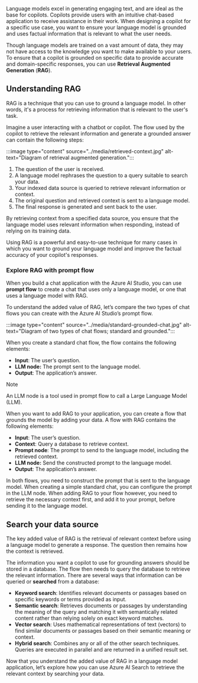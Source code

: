 Language models excel in generating engaging text, and are ideal as the base for copilots. Copilots provide users with an intuitive chat-based application to receive assistance in their work. When designing a copilot for a specific use case, you want to ensure your language model is grounded and uses factual information that is relevant to what the user needs.

Though language models are trained on a vast amount of data, they may not have access to the knowledge you want to make available to your users. To ensure that a copilot is grounded on specific data to provide accurate and domain-specific responses, you can use **Retrieval Augmented Generation** (**RAG**).

## Understanding RAG

RAG is a technique that you can use to ground a language model. In other words, it's a process for retrieving information that is relevant to the user's task.

Imagine a user interacting with a chatbot or copilot. The flow used by the copilot to retrieve the relevant information and generate a grounded answer can contain the following steps:

:::image type="content" source="../media/retrieved-context.jpg" alt-text="Diagram of retrieval augmented generation.":::

1. The question of the user is received.
1. A language model rephrases the question to a query suitable to search your data.
1. Your indexed data source is queried to retrieve relevant information or context.
1. The original question and retrieved context is sent to a language model.
1. The final response is generated and sent back to the user.

By retrieving context from a specified data source, you ensure that the language model uses relevant information when responding, instead of relying on its training data.

Using RAG is a powerful and easy-to-use technique for many cases in which you want to ground your language model and improve the factual accuracy of your copilot's responses.

### Explore RAG with prompt flow

When you build a chat application with the Azure AI Studio, you can use **prompt flow** to create a chat that uses only a language model, or one that uses a language model with RAG.

To understand the added value of RAG, let’s compare the two types of chat flows you can create with the Azure AI Studio’s prompt flow.

:::image type="content" source="../media/standard-grounded-chat.jpg" alt-text="Diagram of two types of chat flows; standard and grounded.":::

When you create a standard chat flow, the flow contains the following elements:

- **Input**: The user’s question.
- **LLM node:** The prompt sent to the language model.
- **Output**: The application’s answer.

> [!Note]
> An LLM node is a tool used in prompt flow to call a Large Language Model (LLM).

When you want to add RAG to your application, you can create a flow that grounds the model by adding your data. A flow with RAG contains the following elements:

- **Input**: The user’s question.
- **Context**: Query a database to retrieve context.
- **Prompt node**: The prompt to send to the language model, including the retrieved context.
- **LLM node:** Send the constructed prompt to the language model.
- **Output**: The application’s answer.

In both flows, you need to construct the prompt that is sent to the language model. When creating a simple standard chat, you can configure the prompt in the LLM node. When adding RAG to your flow however, you need to retrieve the necessary context first, and add it to your prompt, before sending it to the language model.

## Search your data source

The key added value of RAG is the retrieval of relevant context before using a language model to generate a response. The question then remains how the context is retrieved.

The information you want a copilot to use for grounding answers should be stored in a database. The flow then needs to query the database to retrieve the relevant information. There are several ways that information can be queried or **searched** from a database:

- **Keyword search**: Identifies relevant documents or passages based on specific keywords or terms provided as input.
- **Semantic search**: Retrieves documents or passages by understanding the meaning of the query and matching it with semantically related content rather than relying solely on exact keyword matches.
- **Vector search**: Uses mathematical representations of text (vectors) to find similar documents or passages based on their semantic meaning or context.
- **Hybrid search**: Combines any or all of the other search techniques. Queries are executed in parallel and are returned in a unified result set.

Now that you understand the added value of RAG in a language model application, let’s explore how you can use Azure AI Search to retrieve the relevant context by searching your data.